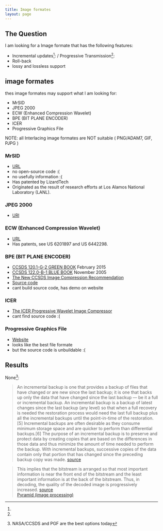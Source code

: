 ```yaml
---
title: Image formates
layout: page
---
```

## The Question ##

I am looking for a Image formate that has the following features:

 * Incremental updates[^1]: / Progressive Transmission[^2]:
 * Roll-back
 * lossy and lossless support

## image formates ##

thes image formates may support what I am looking for:

 * MrSID
 * JPEG 2000
 * ECW (Enhanced Compression Wavelet)
 * BPE (BIT PLANE ENCODER)
 * ICER
 * Progressive Graphics File

NOTE: all Interlacing image formates are NOT suitable ( PNG/ADAM7, GIF, PJPG )


### MrSID ###

 * [URL](https://en.wikipedia.org/wiki/MrSID)
 * no open-source code :(
 * no usefully information :(
 * Has patented by LizardTech 
 * Originated as the result of research efforts at Los Alamos National Laboratory (LANL).

### JPEG 2000 ###

 * [URl](https://en.wikipedia.org/wiki/JPEG_2000)

### ECW (Enhanced Compression Wavelet) ###

 * [URL](https://en.wikipedia.org/wiki/ECW_(file_format))
 * Has patents, see US 6201897 and US 6442298.

### BPE (BIT PLANE ENCODER) ###

 * [CCSDS 120.1-G-2 GREEN BOOK](http://public.ccsds.org/publications/archive/120x1g2.pdf) February 2015
 * [CCSDS 122.0-B-1 BLUE BOOK](http://public.ccsds.org/publications/archive/122x0b1c3.pdf) November 2005
 * [The New CCSDS Image Compression Recommendation](http://public.ccsds.org/publications/documents/IEEE_2005BigSky_PaperF1165_final.pdf)
 * [Source code](http://hyperspectral.unl.edu/)
 * cant build source code, has demo on website

### ICER ###

 * [The ICER Progressive Wavelet Image Compressor](http://ipnpr.jpl.nasa.gov/progress_report/42-155/155J.pdf)
 * cant find source code :(

### Progressive Graphics File ###

 * [Website](http://www.libpgf.org/)
 * looks like the best file formate
 * but the source code is unbuildable :(

## Results ##
None[^3]:


[^1]: 
> An incremental backup is one that provides a backup of files that have changed or are new since the last backup;
> it is one that backs up only the data that have changed since the last backup — be it a full or incremental backup.
> An incremental backup is a backup of latest changes since the last backup (any level) so that when a full recovery is needed the restoration process would need the last full backup plus all the incremental backups until the point-in-time of the restoration.[5] Incremental backups are often desirable as they consume minimum storage space and are quicker to perform than differential backups.[6] The purpose of an incremental backup is to preserve and protect data by creating copies that are based on the differences in those data and thus minimize the amount of time needed to perform the backup. With incremental backups, successive copies of the data contain only that portion that has changed since the preceding backup copy was made.
[source](https://en.wikipedia.org/wiki/Incremental_backup)
[^2]: 
> This implies that the bitstream is arranged so that most important information is near the front end of the bitstream and the least important information is at the back of the bitstream. Thus, in decoding, the quality of the decoded image is progressively increased.
[source](http://www.igi-global.com/dictionary/progressive-transmission/36015)   
[Pyramid (image processing)](https://en.wikipedia.org/wiki/Pyramid_(image_processing) )
[^3]: NASA/CCSDS and PGF are the best options today
